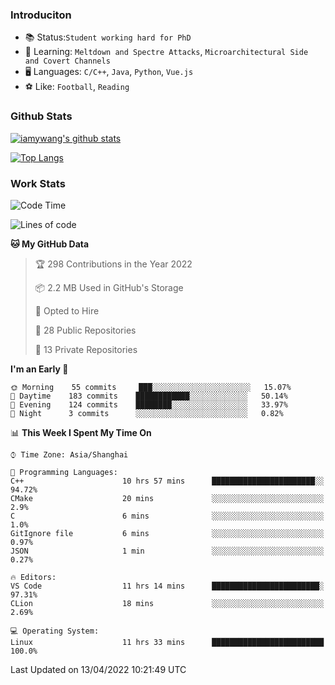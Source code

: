 ### Introduciton

- 📚 Status:`Student working hard for PhD`
- 🔎 Learning: `Meltdown and Spectre Attacks`, `Microarchitectural Side and Covert Channels`
- 🖥️ Languages: `C/C++`, `Java`, `Python`, `Vue.js`
- ⚽ Like: `Football`, `Reading`

### Github Stats

[![iamywang's github stats](https://github-readme-stats.vercel.app/api?username=iamywang&count_private=true&show_icons=true)]()

[![Top Langs](https://github-readme-stats.vercel.app/api/top-langs/?username=iamywang&layout=compact)]()

### Work Stats

<!--START_SECTION:waka-->
![Code Time](http://img.shields.io/badge/Code%20Time-257%20hrs%2050%20mins-blue)

![Lines of code](https://img.shields.io/badge/From%20Hello%20World%20I%27ve%20Written-523%20Thousand%20lines%20of%20code-blue)

**🐱 My GitHub Data** 

> 🏆 298 Contributions in the Year 2022
 > 
> 📦 2.2 MB Used in GitHub's Storage 
 > 
> 💼 Opted to Hire
 > 
> 📜 28 Public Repositories 
 > 
> 🔑 13 Private Repositories  
 > 
**I'm an Early 🐤** 

```text
🌞 Morning    55 commits     ███░░░░░░░░░░░░░░░░░░░░░░   15.07% 
🌆 Daytime    183 commits    ████████████░░░░░░░░░░░░░   50.14% 
🌃 Evening    124 commits    ████████░░░░░░░░░░░░░░░░░   33.97% 
🌙 Night      3 commits      ░░░░░░░░░░░░░░░░░░░░░░░░░   0.82%

```


📊 **This Week I Spent My Time On** 

```text
⌚︎ Time Zone: Asia/Shanghai

💬 Programming Languages: 
C++                      10 hrs 57 mins      ███████████████████████░░   94.72% 
CMake                    20 mins             ░░░░░░░░░░░░░░░░░░░░░░░░░   2.9% 
C                        6 mins              ░░░░░░░░░░░░░░░░░░░░░░░░░   1.0% 
GitIgnore file           6 mins              ░░░░░░░░░░░░░░░░░░░░░░░░░   0.97% 
JSON                     1 min               ░░░░░░░░░░░░░░░░░░░░░░░░░   0.27%

🔥 Editors: 
VS Code                  11 hrs 14 mins      ████████████████████████░   97.31% 
CLion                    18 mins             ░░░░░░░░░░░░░░░░░░░░░░░░░   2.69%

💻 Operating System: 
Linux                    11 hrs 33 mins      █████████████████████████   100.0%

```


 Last Updated on 13/04/2022 10:21:49 UTC
<!--END_SECTION:waka-->
